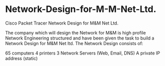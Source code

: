 # Network-Design-for-M-M-Net-Ltd.
Cisco Packet Tracer Network Design for M&M Net Ltd.

The company which will design the Network for M&M is high profile Network Engineering structured and have been given the task to build a Network Design for M&M Net ltd. The Network Design consists of:

65 computers
4 printers
3 Network Servers (Web, Email, DNS)
A private IP address (static)
